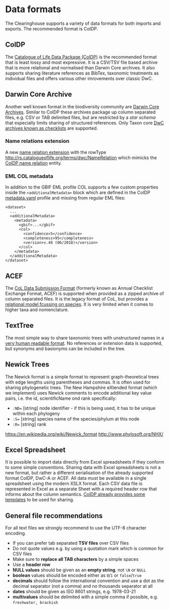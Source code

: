 # Data formats
The Clearinghouse supports a variety of data formats for both imports and exports.
The recommended format is ColDP.


## ColDP
The [Catalogue of Life Data Package (ColDP)](https://github.com/CatalogueOfLife/coldp/blob/master/README.md) is the recommended format that is least lossy and most expressive. It is a CSV/TSV file based archive that is more relational and normalised than Darwin Core archives.
It also supports sharing literature references as BibTex, taxonomic treatments as individual files and offers various other imrovements over classic DwC.


## Darwin Core Archive
Another well known format in the biodiversity community are [Darwin Core Archives](https://dwc.tdwg.org/text/). Similar to ColDP these archives package up column separated files, e.g. CSV or TAB delimited files, but are restricted by a *star schema* that especially limits sharing of structured references. Only Taxon core [DwC archives known as checklists](https://github.com/gbif/ipt/wiki/BestPracticesChecklists) are supported.

### Name relations extension
A new [name relation extension](https://rs.gbif.org/sandbox/extension/col-name-relation.xml) with the rowType http://rs.catalogueoflife.org/terms/dwc/NameRelation 
which mimicks the [ColDP name relation](https://github.com/CatalogueOfLife/coldp/blob/master/README.md#namerelation) entity.


### EML COL metadata
In addition to the GBIF EML profile COL supports a few custom properties inside the `<additionalMetadata>` block
which are defined in the ColDP [metadata.yaml](https://github.com/CatalogueOfLife/coldp/blob/master/metadata.yaml) profile and missing from regular EML files:

```
<dataset>
  ...
  <additionalMetadata>
    <metadata>
      <gbif>...</gbif>
      <col>
        <confidence>5</confidence>
        <completeness>95</completeness>
        <version>v.48 (06/2018)</version>
      </col>
    </metadata>
  </additionalMetadata>
</dataset>
```



## ACEF
The [CoL Data Submission Format](CoL_Standard_Dataset_v7_23Sep2014.pdf) (formerly known as Annual Checklist Exchange Format, ACEF) 
is supported when provided as a zipped archive of column separated files. It is the legacy format of CoL, but provides a [relational model fcussing on species](ACEF-ERD.png).
It is very limited when it comes to higher taxa and nomenclature.


## TextTree
The most simple way to share taxonomic trees with unstructured names in a [very human readable format](https://github.com/gbif/text-tree/blob/master/README.md).
No references or extension data is supported, but synonyms and basionyms can be included in the tree.


## Newick Trees
The Newick format is a simple format to represent graph-theoretical trees with edge lengths using parentheses and commas.
It is often used for sharing phylogenetic trees.
The New Hampshire eXtended format (which we implement) uses Newick comments to encode additional key value pairs, i.e. the id, scientificName ond rank specifically:
 
 - `:ND=` [string]  node identifier - if this is being used, it has to be unique within each phylogeny
 - `:S=` [string] species name of the species/phylum at this node
 - `:R=` [string] rank
 

https://en.wikipedia.org/wiki/Newick_format
http://www.phylosoft.org/NHX/


## Excel Spreadsheet
It is possible to import data directly from Excel spreadsheets if they conform to some simple conventions.
Sharing data with Excel spreadsheets is not a new format, but rather a different serialisation of the already supported format ColDP, DwC-A or ACEF.
All data must be available in a single spreadsheet using the modern XSLX format.
Each CSV data file is represented in Excel as a separate Sheet with a required header row that informs about the column semantics.
[ColDP already provides some templates](https://github.com/CatalogueOfLife/coldp/tree/master/templates) to be used for sharing.


## General file recommendations
For all text files we strongly recommend to use the UTF-8 character encoding.

 - If you can prefer tab separated **TSV files** over CSV files
 - Do not quote values e.g. by using a quotation mark which is common for CSV files
 - Make sure to **replace all TAB characters** by a simple spaces
 - Use a **header row** 
 - **NULL values** should be given as an **empty string**, not ```\N``` or ```NULL```
 - **boolean** values should be encoded either as ```0```/```1``` or ```false```/```true```
 - **decimals** should follow the international convention and use a dot as the decimal separator (not a comma) and no thousands separator at all
 - **dates** should be given as ISO 8601 strings, e.g. 1978-03-21
 - **multivalues** should be delimited with a simple comma if possible, e.g. ```freshwater, brackish```
